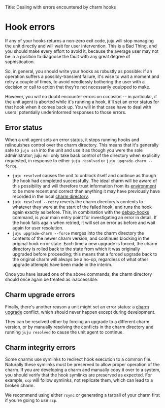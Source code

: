 Title: Dealing with errors encountered by charm hooks

# Hook errors

If any of your hooks returns a non-zero exit code, juju will stop managing the
unit directly and will wait for user intervention. This is a Bad Thing, and you
should make every effort to avoid it, because the average user may not be in a
position to diagnose the fault with any great degree of sophistication.

So, in general, you should write your hooks as robustly as possible: if an
operation suffers a possibly-transient failure, it's wise to wait a moment and
retry a couple of times, to avoid needlessly bothering the user with a decision
or call to action that they're not necessarily equipped to make.

However, you will no doubt encounter errors on occasion -- in particular, if the
unit agent is aborted while it's running a hook, it'll set an error status for
that hook when it comes back up. You will in that case have to deal with users'
potentially underinformed responses to those errors.

## Error status

When a unit agent sets an error status, it stops running hooks and relinquishes
control over the charm directory. This means that it's generally safe to `juju
ssh` into the unit and use it as though you were the sole administrator; juju
will only take back control of the directory when explicitly requested, in
response to either `juju resolved` or `juju upgrade-charm --force`.

  - `juju resolved` causes the unit to unblock itself and continue as though the
    hook had completed successfully. The ideal charm will be aware of this
    possibility and will therefore trust information from its
    [environment](../authors-hook-environment.html) to be more recent and correct
    than anything it may have previously have recorded in the local
    [charm directory](../authors-charm-components.html).
  - `juju resolved --retry` reverts the charm directory's contents to whatever
    they were at the start of the failed hook, and runs the hook again exactly as
    before. This, in combination with the [debug-hooks](../authors-hook-debug.html)
    command, is your main entry point for investigating an error in detail. If the
    hook fails again when retried, it will set an error as before and wait again
    for user resolution.
  - `juju upgrade-charm --force` merges into the charm directory the contents of
    the newer charm version, and continues blocking in the original hook error
    state. Each time a new upgrade is forced, the charm directory is rolled back
    to the state from which it was originally upgraded before proceeding; this means
    that a forced upgrade back to the original charm will always be a no-op,
    regardless of what other upgrade attempts have been made in the interim.

Once you have issued one of the above commands, the charm directory should once
again be treated as inaccessible.

## Charm upgrade errors

Finally, there's another reason a unit might set an error status: a [charm
upgrade](../authors-charm-upgrades.html) conflict, which should never happen
except during development.

They can be resolved either by forcing an upgrade to a different charm version,
or by manually resolving the conflicts in the charm directory and running
`juju resolved` to cause the unit agent to continue.

## Charm integrity errors

Some charms use symlinks to redirect hook execution to a common file. Naturally
these symlinks must be preserved to allow proper operation of the charm. If you
are developing a charm and manually copy it over to a system, you should verify
that the hook symlinks are preserved as expected. For example, `scp` will follow
symlinks, not replicate them, which can lead to a broken charm.

We recommend using either `rsync` or generating a tarball of your charm first if you're going to use `scp`.
